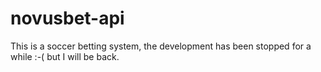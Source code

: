 # novusbet-api

This is a soccer betting system, the development has been stopped for a while :-( 
but I will be back.
